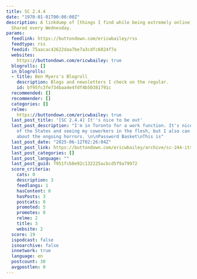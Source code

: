 ```yaml
---
title: SC 2.4.4
date: "1970-01-01T00:00:00Z"
description: A linkdump of [things I find while being extremely online](https://buttondown.email/ericwbailey/archive/).
  Shared every Wednesday.
params:
  feedlink: https://buttondown.com/ericwbailey/rss
  feedtype: rss
  feedid: 75aacac42622daa7be7a3cdfc6024f7a
  websites:
    https://buttondown.com/ericwbailey: true
  blogrolls: []
  in_blogrolls:
  - title: Ben Myers's Blogroll
    description: Blogs and newsletters I check on the regular.
    id: bf95fc3fe734baa4e4fdf4b50381791c
  recommended: []
  recommender: []
  categories: []
  relme:
    https://buttondown.com/ericwbailey: true
  last_post_title: '[SC 2.4.4] It''s nice to be out'
  last_post_description: "I'm in Toronto for a work function. It's nice to be out
    of the States and seeing my coworkers in the flesh, but I also can't stop doomscrolling
    about the ongoing horrors. \n\nPassword Basket\nThis is"
  last_post_date: "2025-06-12T02:26:04Z"
  last_post_link: https://buttondown.com/ericwbailey/archive/sc-244-its-nice-to-be-out/
  last_post_categories: []
  last_post_language: ""
  last_post_guid: 7951fcb8e92c132225acbcd5f9a79972
  score_criteria:
    cats: 0
    description: 3
    feedlangs: 1
    hasContent: 0
    hasPosts: 3
    postcats: 0
    promoted: 5
    promotes: 0
    relme: 2
    title: 3
    website: 2
  score: 19
  ispodcast: false
  isnoarchive: false
  innetwork: true
  language: en
  postcount: 30
  avgpostlen: 0
---
```

